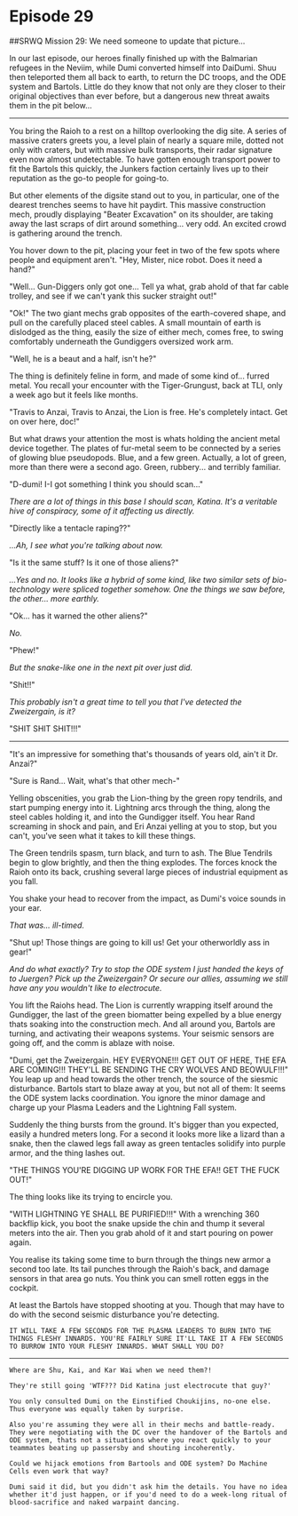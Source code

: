 # Episode 29

##SRWQ Mission 29: We need someone to update that picture...

In our last episode, our heroes finally finished up with the Balmarian refugees in the Neviim, while Dumi converted himself into DaiDumi. Shuu then teleported them all back to earth, to return the DC troops, and the ODE system and Bartols. Little do they know that not only are they closer to their original objectives than ever before, but a dangerous new threat awaits them in the pit below... 

---

You bring the Raioh to a rest on a hilltop overlooking the dig site. A series of massive craters greets you, a level plain of nearly a square mile, dotted not only with craters, but with massive bulk transports, their radar signature even now almost undetectable. To have gotten enough transport power to fit the Bartols this quickly, the Junkers faction certainly lives up to their reputation as the go-to people for going-to.

But other elements of the digsite stand out to you, in particular, one of the dearest trenches seems to have hit paydirt. This massive construction mech, proudly displaying "Beater Excavation" on its shoulder, are taking away the last scraps of dirt around something... very odd. An excited crowd is gathering around the trench.

You hover down to the pit, placing your feet in two of the few spots where people and equipment aren't. "Hey, Mister, nice robot. Does it need a hand?"

"Well... Gun-Diggers only got one... Tell ya what, grab ahold of that far cable trolley, and see if we can't yank this sucker straight out!"

"Ok!" The two giant mechs grab opposites of the earth-covered shape, and pull on the carefully placed steel cables. A small mountain of earth is dislodged as the thing, easily the size of either mech, comes free, to swing comfortably underneath the Gundiggers oversized work arm.

"Well, he is a beaut and a half, isn't he?"

The thing is definitely feline in form, and made of some kind of... furred metal. You recall your encounter with the Tiger-Grungust, back at TLI, only a week ago but it feels like months.

"Travis to Anzai, Travis to Anzai, the Lion is free. He's completely intact. Get on over here, doc!"

But what draws your attention the most is whats holding the ancient metal device together. The plates of fur-metal seem to be connected by a series of glowing blue pseudopods. Blue, and a few green. Actually, a lot of green, more than there were a second ago. Green, rubbery... and terribly familiar.

"D-dumi! I-I got something I think you should scan..."

*There are a lot of things in this base I should scan, Katina. It's a veritable hive of conspiracy, some of it affecting us directly.*

"Directly like a tentacle raping??"

*...Ah, I see what you're talking about now.*

"Is it the same stuff? Is it one of those aliens?"

*...Yes and no. It looks like a hybrid of some kind, like two similar sets of bio-technology were spliced together somehow. One the things we saw before, the other... more earthly.*

"Ok... has it warned the other aliens?"

*No.*

"Phew!"

*But the snake-like one in the next pit over just did.*

"Shit!!"

*This probably isn't a great time to tell you that I've detected the Zweizergain, is it?*

"SHIT SHIT SHIT!!!"

---

"It's an impressive for something that's thousands of years old, ain't it Dr. Anzai?"

"Sure is Rand... Wait, what's that other mech-"

Yelling obscenities, you grab the Lion-thing by the green ropy tendrils, and start pumping energy into it. Lightning arcs through the thing, along the steel cables holding it, and into the Gundigger itself. You hear Rand screaming in shock and pain, and Eri Anzai yelling at you to stop, but you can't, you've seen what it takes to kill these things.

The Green tendrils spasm, turn black, and turn to ash. The Blue Tendrils begin to glow brightly, and then the thing explodes. The forces knock the Raioh onto its back, crushing several large pieces of industrial equipment as you fall. 

You shake your head to recover from the impact, as Dumi's voice sounds in your ear.

*That was... ill-timed.*

"Shut up! Those things are going to kill us! Get your otherworldly ass in gear!"

*And do what exactly? Try to stop the ODE system I just handed the keys of to Juergen? Pick up the Zweizergain? Or secure our allies, assuming we still have any you wouldn't like to electrocute.*

You lift the Raiohs head. The Lion is currently wrapping itself around the Gundigger, the last of the green biomatter being expelled by a blue energy thats soaking into the construction mech. And all around you, Bartols are turning, and activating their weapons systems. Your seismic sensors are going off, and the comm is ablaze with noise.

"Dumi, get the Zweizergain. HEY EVERYONE!!! GET OUT OF HERE, THE EFA ARE COMING!!! THEY'LL BE SENDING THE CRY WOLVES AND BEOWULF!!!" You leap up and head towards the other trench, the source of the siesmic disturbance. Bartols start to blaze away at you, but not all of them: It seems the ODE system lacks coordination. You ignore the minor damage and charge up your Plasma Leaders and the Lightning Fall system. 

Suddenly the thing bursts from the ground. It's bigger than you expected, easily a hundred meters long. For a second it looks more like a lizard than a snake, then the clawed legs fall away as green tentacles solidify into purple armor, and the thing lashes out.

"THE THINGS YOU'RE DIGGING UP WORK FOR THE EFA!! GET THE FUCK OUT!"

The thing looks like its trying to encircle you. 

"WITH LIGHTNING YE SHALL BE PURIFIED!!!" With a wrenching 360 backflip kick, you boot the snake upside the chin and thump it several meters into the air. Then you grab ahold of it and start pouring on power again.

You realise its taking some time to burn through the things new armor a second too late. Its tail punches through the Raioh's back, and damage sensors in that area go nuts. You think you can smell rotten eggs in the cockpit. 

At least the Bartols have stopped shooting at you. Though that may have to do with the second seismic disturbance you're detecting.

    IT WILL TAKE A FEW SECONDS FOR THE PLASMA LEADERS TO BURN INTO THE THINGS FLESHY INNARDS. YOU'RE FAIRLY SURE IT'LL TAKE IT A FEW SECONDS TO BURROW INTO YOUR FLESHY INNARDS. WHAT SHALL YOU DO? 

---
```
Where are Shu, Kai, and Kar Wai when we need them?!

They're still going 'WTF??? Did Katina just electrocute that guy?'

You only consulted Dumi on the Einstified Choukijins, no-one else. Thus everyone was equally taken by surprise.

Also you're assuming they were all in their mechs and battle-ready. They were negotiating with the DC over the handover of the Bartols and ODE system, thats not a situations where you react quickly to your teammates beating up passersby and shouting incoherently.

Could we hijack emotions from Bartools and ODE system? Do Machine Cells even work that way?

Dumi said it did, but you didn't ask him the details. You have no idea whether it'd just happen, or if you'd need to do a week-long ritual of blood-sacrifice and naked warpaint dancing. 
```
